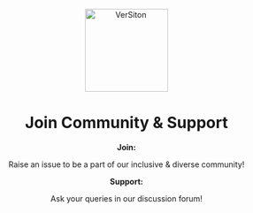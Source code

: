 <p align="center">
    <img width= 150rem style="margin: 0 0 0 0px" src="https://user-images.githubusercontent.com/84700316/177012280-45d0d814-f52f-4d8c-8af8-4a16a51a917d.png" alt="VerSiton"/>
</p>

<div align="center">

<p align="center">
    <h1>Join Community & Support</h1>
</p>

<b>Join:</b>

Raise an issue to be a part of our inclusive & diverse community!
</br>

<b>Support:</b>

Ask your queries in our discussion forum!
</div>
